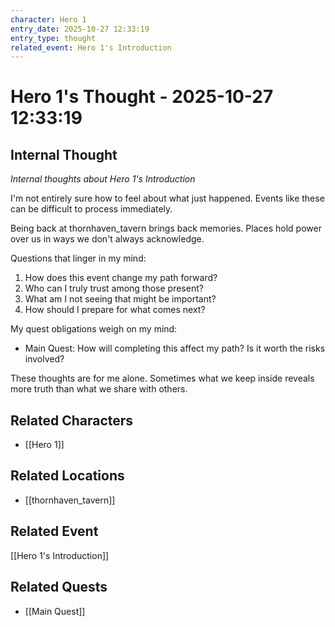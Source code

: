 ```yaml
---
character: Hero 1
entry_date: 2025-10-27 12:33:19
entry_type: thought
related_event: Hero 1's Introduction
---
```


# Hero 1's Thought - 2025-10-27 12:33:19

## Internal Thought

*Internal thoughts about Hero 1's Introduction*

I'm not entirely sure how to feel about what just happened. Events like these can be difficult to process immediately.

Being back at thornhaven_tavern brings back memories. Places hold power over us in ways we don't always acknowledge.

Questions that linger in my mind:

1. How does this event change my path forward?
2. Who can I truly trust among those present?
3. What am I not seeing that might be important?
4. How should I prepare for what comes next?

My quest obligations weigh on my mind:

- Main Quest: How will completing this affect my path? Is it worth the risks involved?

These thoughts are for me alone. Sometimes what we keep inside reveals more truth than what we share with others.


## Related Characters
- [[Hero 1]]

## Related Locations
- [[thornhaven_tavern]]

## Related Event
[[Hero 1's Introduction]]

## Related Quests
- [[Main Quest]]
